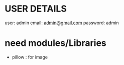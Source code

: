 # USER DETAILS
user: admin
email: admin@gmail.com
password: admin

# need modules/Libraries
- pillow : for image